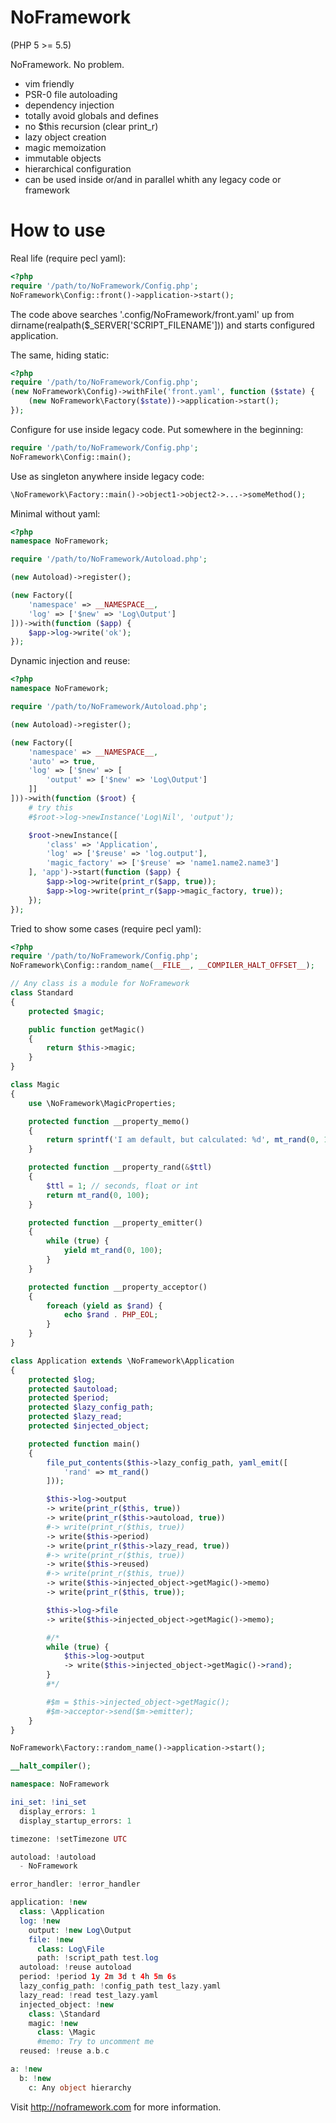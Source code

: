 NoFramework
===========
(PHP 5 >= 5.5)

NoFramework. No problem.

- vim friendly
- PSR-0 file autoloading
- dependency injection
- totally avoid globals and defines
- no $this recursion (clear print_r)
- lazy object creation
- magic memoization
- immutable objects
- hierarchical configuration
- can be used inside or/and in parallel whith any legacy code or framework


How to use
===========


Real life (require pecl yaml):
```php
<?php
require '/path/to/NoFramework/Config.php';
NoFramework\Config::front()->application->start();
```
The code above searches '.config/NoFramework/front.yaml' up from
dirname(realpath($_SERVER['SCRIPT_FILENAME']))
and starts configured application.


The same, hiding static:
```php
<?php
require '/path/to/NoFramework/Config.php';
(new NoFramework\Config)->withFile('front.yaml', function ($state) {
    (new NoFramework\Factory($state))->application->start();
});
```


Configure for use inside legacy code.
Put somewhere in the beginning:
```php
require '/path/to/NoFramework/Config.php';
NoFramework\Config::main();
```
Use as singleton anywhere inside legacy code:
```php
\NoFramework\Factory::main()->object1->object2->...->someMethod();
```


Minimal without yaml:
```php
<?php
namespace NoFramework;

require '/path/to/NoFramework/Autoload.php';

(new Autoload)->register();

(new Factory([
    'namespace' => __NAMESPACE__,
    'log' => ['$new' => 'Log\Output']
]))->with(function ($app) {
    $app->log->write('ok');
});
```


Dynamic injection and reuse:
```php
<?php
namespace NoFramework;

require '/path/to/NoFramework/Autoload.php';

(new Autoload)->register();

(new Factory([
    'namespace' => __NAMESPACE__,
    'auto' => true,
    'log' => ['$new' => [
        'output' => ['$new' => 'Log\Output']
    ]]
]))->with(function ($root) {
    # try this
    #$root->log->newInstance('Log\Nil', 'output');

    $root->newInstance([
        'class' => 'Application',
        'log' => ['$reuse' => 'log.output'],
        'magic_factory' => ['$reuse' => 'name1.name2.name3']
    ], 'app')->start(function ($app) {
        $app->log->write(print_r($app, true));
        $app->log->write(print_r($app->magic_factory, true));
    });
});
```


Tried to show some cases (require pecl yaml):
```php
<?php
require '/path/to/NoFramework/Config.php';
NoFramework\Config::random_name(__FILE__, __COMPILER_HALT_OFFSET__);

// Any class is a module for NoFramework
class Standard
{
    protected $magic;

    public function getMagic()
    {
        return $this->magic;
    }
}

class Magic
{
    use \NoFramework\MagicProperties;

    protected function __property_memo()
    {
        return sprintf('I am default, but calculated: %d', mt_rand(0, 100));
    }

    protected function __property_rand(&$ttl)
    {
        $ttl = 1; // seconds, float or int
        return mt_rand(0, 100);
    }

    protected function __property_emitter()
    {
        while (true) {
            yield mt_rand(0, 100);
        }
    }

    protected function __property_acceptor()
    {
        foreach (yield as $rand) {
            echo $rand . PHP_EOL;
        }
    }
}

class Application extends \NoFramework\Application
{
    protected $log;
    protected $autoload;
    protected $period;
    protected $lazy_config_path;
    protected $lazy_read;
    protected $injected_object;

    protected function main()
    {
        file_put_contents($this->lazy_config_path, yaml_emit([
            'rand' => mt_rand()
        ]));

        $this->log->output
        -> write(print_r($this, true))
        -> write(print_r($this->autoload, true))
        #-> write(print_r($this, true))
        -> write($this->period)
        -> write(print_r($this->lazy_read, true))
        #-> write(print_r($this, true))
        -> write($this->reused)
        #-> write(print_r($this, true))
        -> write($this->injected_object->getMagic()->memo)
        -> write(print_r($this, true));

        $this->log->file
        -> write($this->injected_object->getMagic()->memo);

        #/*
        while (true) {
            $this->log->output
            -> write($this->injected_object->getMagic()->rand);
        }
        #*/

        #$m = $this->injected_object->getMagic();
        #$m->acceptor->send($m->emitter);
    }
}

NoFramework\Factory::random_name()->application->start();

__halt_compiler();

namespace: NoFramework

ini_set: !ini_set
  display_errors: 1
  display_startup_errors: 1

timezone: !setTimezone UTC

autoload: !autoload
  - NoFramework

error_handler: !error_handler

application: !new
  class: \Application
  log: !new
    output: !new Log\Output
    file: !new
      class: Log\File
      path: !script_path test.log
  autoload: !reuse autoload
  period: !period 1y 2m 3d t 4h 5m 6s
  lazy_config_path: !config_path test_lazy.yaml
  lazy_read: !read test_lazy.yaml
  injected_object: !new
    class: \Standard
    magic: !new
      class: \Magic
      #memo: Try to uncomment me
  reused: !reuse a.b.c

a: !new
  b: !new
    c: Any object hierarchy

```

Visit http://noframework.com for more information.

